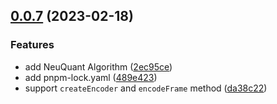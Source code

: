 ## [0.0.7](https://github.com/qq15725/modern-gif/compare/v0.0.6...v0.0.7) (2023-02-18)


### Features

* add NeuQuant Algorithm ([2ec95ce](https://github.com/qq15725/modern-gif/commit/2ec95ce8a8f01b3b42e001b663b27d173e90a97f))
* add pnpm-lock.yaml ([489e423](https://github.com/qq15725/modern-gif/commit/489e423c76e7933453eb314ca7b02f84af622c04))
* support `createEncoder` and `encodeFrame` method ([da38c22](https://github.com/qq15725/modern-gif/commit/da38c2258d4776f2f486e5ef8d0a08ce627e4569))



